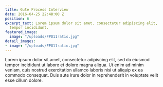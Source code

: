 ```yaml
---
title: Gute Process Interview
date: 2016-04-25 22:48:00 Z
position: 6
excerpt_text: Lorem ipsum dolor sit amet, consectetur adipiscing elit, sed do eiusmod
  tempor incididunt.
featured_image:
  image: "/uploads/FPO11ratio.jpg"
detail_images:
- image: "/uploads/FPO11ratio.jpg"
---
```


Lorem ipsum dolor sit amet, consectetur adipiscing elit, sed do eiusmod tempor incididunt ut labore et dolore magna aliqua. Ut enim ad minim veniam, quis nostrud exercitation ullamco laboris nisi ut aliquip ex ea commodo consequat. Duis aute irure dolor in reprehenderit in voluptate velit esse cillum dolore.
